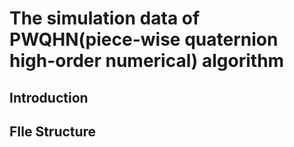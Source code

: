 # The simulation data of PWQHN(piece-wise quaternion high-order numerical) algorithm

## Introduction

## FIle Structure

## 
